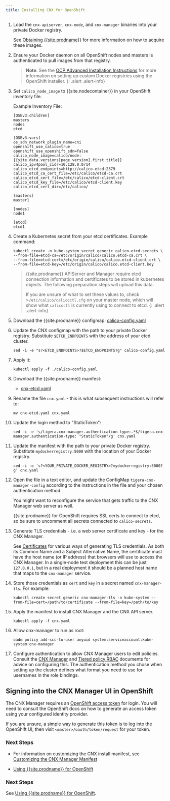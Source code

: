 ```yaml
---
title: Installing CNX for OpenShift
---
```


1. Load the `cnx-apiserver`, `cnx-node`, and `cnx-manager` binaries into your
   private Docker registry.

   See [Obtaining {{site.prodname}}][obtaining-cnx] for more information
   on how to acquire these images.

1. Ensure your Docker daemon on all OpenShift nodes and masters is authenticated to pull images from that registry.

   > **Note**: See the [OCP Advanced Installation Instructions][ocp-advanced-install]
   for more information on setting up custom Docker registries using the OpenShift installer.
   {: .alert .alert-info}

1. Set `calico_node_image` to {{site.nodecontainer}} in your OpenShift inventory file.

   Example Inventory File:

   ```
   [OSEv3:children]
   masters
   nodes
   etcd

   [OSEv3:vars]
   os_sdn_network_plugin_name=cni
   openshift_use_calico=true
   openshift_use_openshift_sdn=false
   calico_node_image=calico/node:{{site.data.versions[page.version].first.title}}
   calico_ipv4pool_cidr=10.128.0.0/14
   calico_etcd_endpoints=http://calico-etcd:2379
   calico_etcd_ca_cert_file=/etc/calico/etcd-ca.crt
   calico_etcd_cert_file=/etc/calico/etcd-client.crt
   calico_etcd_key_file=/etc/calico/etcd-client.key
   calico_etcd_cert_dir=/etc/calico/

   [masters]
   master1

   [nodes]
   node1

   [etcd]
   etcd1
   ```

1. Create a Kubernetes secret from your etcd certificates. Example command:

   ```
   kubectl create -n kube-system secret generic calico-etcd-secrets \
   --from-file=etcd-ca=/etc/origin/calico/calico.etcd-ca.crt \
   --from-file=etcd-cert=/etc/origin/calico/calico.etcd-client.crt \
   --from-file=etcd-key=/etc/origin/calico/calico.etcd-client.key
   ```

   >{{site.prodname}} APIServer and Manager require etcd connection information and
   >certificates to be stored in kubernetes objects.
   >The following preparation steps will upload this data.
   >
   >If you are unsure of what to set these values to, check >`/etc/calico/calicoctl.cfg`
   >on your master node, which will show what `calicoctl` is currently using to connect to etcd.
   {: .alert .alert-info}

1. Download the {{site.prodname}} configmap: [calico-config.yaml](calico-config.yaml)

1. Update the CNX configmap with the path to your private Docker registry.
   Substitute `$ETCD_ENDPOINTS` with the address of your etcd cluster.

       sed -i -e "s?<ETCD_ENDPOINTS>?$ETCD_ENDPOINTS?g" calico-config.yaml

1. Apply it:

       kubectl apply -f ./calico-config.yaml

1. Download the {{site.prodname}} manifest:

   - [cnx-etcd.yaml](/{{page.version}}/getting-started/kubernetes/installation/hosted/cnx/1.7/cnx-etcd.yaml)

1. Rename the file `cnx.yaml` - this is what subsequent instructions will refer to:

       mv cnx-etcd.yaml cnx.yaml

1. Update the login method to "StaticToken":

       sed -i -e 's/tigera.cnx-manager.authentication-type:.*$/tigera.cnx-manager.authentication-type: "StaticToken"/g' cnx.yaml

1. Update the manifest with the path to your private Docker registry. Substitute
   `mydockerregistry:5000` with the location of your Docker registry.

       sed -i -e 's?<YOUR_PRIVATE_DOCKER_REGISTRY>?mydockerregistry:5000?g' cnx.yaml

1. Open the file in a text editor, and update the ConfigMap `tigera-cnx-manager-config`
   according to the instructions in the file and your chosen authentication method.

   You might want to reconfigure the service that gets traffic to the CNX Manager
   web server as well.

   {{site.prodname}} for OpenShift requires SSL certs to connect to etcd, so be sure to uncomment
   all secrets connected to `calico-secrets`.

1. Generate TLS credentials - i.e. a web server certificate and key - for the
   CNX Manager.

   See
   [Certificates](https://kubernetes.io/docs/concepts/cluster-administration/certificates/)
   for various ways of generating TLS credentials.  As both its Common Name and
   a Subject Alternative Name, the certificate must have the host name (or IP
   address) that browsers will use to access the CNX Manager.  In a single-node
   test deployment this can be just `127.0.0.1`, but in a real deployment it
   should be a planned host name that maps to the `cnx-manager` service.

1. Store those credentials as `cert` and `key` in a secret named
   `cnx-manager-tls`.  For example:

       kubectl create secret generic cnx-manager-tls -n kube-system --from-file=cert=/path/to/certificate --from-file=key=/path/to/key

1. Apply the manifest to install CNX Manager and the CNX API server.

   ```
   kubectl apply -f cnx.yaml
   ```

1. Allow cnx-manager to run as root:

       oadm policy add-scc-to-user anyuid system:serviceaccount:kube-system:cnx-manager

1. Configure authentication to allow CNX Manager users to edit policies.  Consult the
   [CNX Manager](../../../reference/cnx/policy-editor) and
   [Tiered policy RBAC](../../../reference/cnx/rbac-tiered-policies)
   documents for advice on configuring this.  The authentication method you
   chose when setting up the cluster defines what format you need to use for
   usernames in the role bindings.

## Signing into the CNX Manager UI in OpenShift

The CNX Manager requires an [OpenShift access token](https://docs.openshift.com/container-platform/3.7/install_config/configuring_authentication.html#token-options) for login. You will need
to consult the OpenShift docs on how to generate an access token using your configured
identity provider.

If you are unsure, a simple way to generate this token is to log into the OpenShift UI, then visit `<master>/oauth/token/request` for your token.

### Next Steps

- For information on customizing the CNX install manifest, see [Customizing the CNX Manager Manifest]({{site.baseurl}}/{{page.version}}/getting-started/kubernetes/installation/hosted/cnx/cnx#customizing-the-manifests)

- [Using {{site.prodname}} for OpenShift](usage)

### Next Steps

See [Using {{site.prodname}} for OpenShift](usage).

[obtaining-cnx]: {{site.baseurl}}/{{page.version}}/getting-started/cnx/
[ocp-advanced-install]: https://access.redhat.com/documentation/en-us/openshift_container_platform/3.6/html-single/installation_and_configuration/#system-requirements
